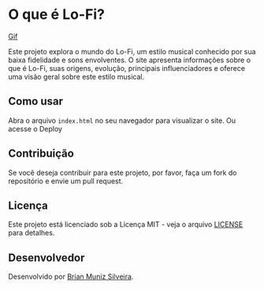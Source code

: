 # O que é Lo-Fi?

[Gif](./src/img/parallax-5.gif)

Este projeto explora o mundo do Lo-Fi, um estilo musical conhecido por sua baixa fidelidade e sons envolventes. O site apresenta informações sobre o que é Lo-Fi, suas origens, evolução, principais influenciadores e oferece uma visão geral sobre este estilo musical.

## Como usar

Abra o arquivo `index.html` no seu navegador para visualizar o site. Ou acesse o Deploy

## Contribuição

Se você deseja contribuir para este projeto, por favor, faça um fork do repositório e envie um pull request.

## Licença

Este projeto está licenciado sob a Licença MIT - veja o arquivo [LICENSE](LICENSE) para detalhes.

## Desenvolvedor

Desenvolvido por [Brian Muniz Silveira](https://github.com/BrianMunizSilveira).
